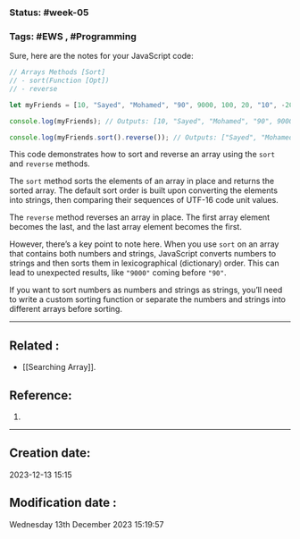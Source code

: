 
### Status: #week-05

### Tags: #EWS  , #Programming 


Sure, here are the notes for your JavaScript code:

```javascript
// Arrays Methods [Sort]
// - sort(Function [Opt])
// - reverse

let myFriends = [10, "Sayed", "Mohamed", "90", 9000, 100, 20, "10", -20, -10];

console.log(myFriends); // Outputs: [10, "Sayed", "Mohamed", "90", 9000, 100, 20, "10", -20, -10]

console.log(myFriends.sort().reverse()); // Outputs: ["Sayed", "Mohamed", "90", "9000", "20", "10", "10", "-20", "-10", 100]
```

This code demonstrates how to sort and reverse an array using the `sort` and `reverse` methods.

The `sort` method sorts the elements of an array in place and returns the sorted array. The default sort order is built upon converting the elements into strings, then comparing their sequences of UTF-16 code unit values.

The `reverse` method reverses an array in place. The first array element becomes the last, and the last array element becomes the first.

However, there’s a key point to note here. When you use `sort` on an array that contains both numbers and strings, JavaScript converts numbers to strings and then sorts them in lexicographical (dictionary) order. This can lead to unexpected results, like `"9000"` coming before `"90"`.

If you want to sort numbers as numbers and strings as strings, you’ll need to write a custom sorting function or separate the numbers and strings into different arrays before sorting.


______________________________________________________________________


## Related : 

- [[Searching Array]].

## Reference: 

1.  


---

  ## Creation date: 
  
  2023-12-13 15:15 
  
  
   ## Modification date :
   
   Wednesday 13th December 2023 15:19:57